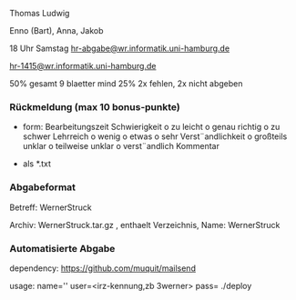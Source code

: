 Thomas Ludwig

Enno (Bart), Anna, Jakob


18 Uhr Samstag
hr-abgabe@wr.informatik.uni-hamburg.de

hr-1415@wr.informatik.uni-hamburg.de

50% gesamt
9 blaetter mind 25%
2x fehlen, 2x nicht abgeben


### Rückmeldung (max 10 bonus-punkte)
 - form:
    Bearbeitungszeit
    Schwierigkeit o zu leicht o genau richtig o zu schwer
    Lehrreich o wenig o etwas o sehr
    Verst¨andlichkeit o großteils unklar o teilweise unklar o verst¨andlich
    Kommentar

 - als \*.txt


### Abgabeformat
Betreff: WernerStruck

Archiv: WernerStruck.tar.gz , enthaelt Verzeichnis, Name: WernerStruck

### Automatisierte Abgabe
dependency:
https://github.com/muquit/mailsend

usage:
name='<name>' user=<irz-kennung,zb 3werner> pass=<pass> ./deploy <folder>

